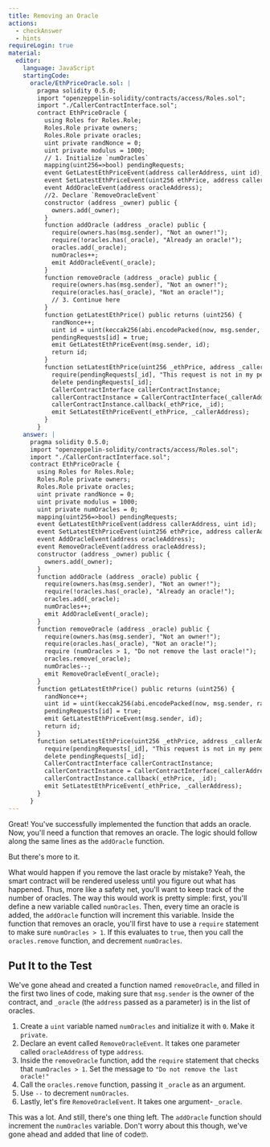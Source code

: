 ```yaml
---
title: Removing an Oracle
actions:
  - checkAnswer
  - hints
requireLogin: true
material:
  editor:
    language: JavaScript
    startingCode:
      oracle/EthPriceOracle.sol: |
        pragma solidity 0.5.0;
        import "openzeppelin-solidity/contracts/access/Roles.sol";
        import "./CallerContractInterface.sol";
        contract EthPriceOracle {
          using Roles for Roles.Role;
          Roles.Role private owners;
          Roles.Role private oracles;
          uint private randNonce = 0;
          uint private modulus = 1000;
          // 1. Initialize `numOracles`
          mapping(uint256=>bool) pendingRequests;
          event GetLatestEthPriceEvent(address callerAddress, uint id);
          event SetLatestEthPriceEvent(uint256 ethPrice, address callerAddress);
          event AddOracleEvent(address oracleAddress);
          //2. Declare `RemoveOracleEvent`
          constructor (address _owner) public {
            owners.add(_owner);
          }
          function addOracle (address _oracle) public {
            require(owners.has(msg.sender), "Not an owner!");
            require(!oracles.has(_oracle), "Already an oracle!");
            oracles.add(_oracle);
            numOracles++;
            emit AddOracleEvent(_oracle);
          }
          function removeOracle (address _oracle) public {
            require(owners.has(msg.sender), "Not an owner!");
            require(oracles.has(_oracle), "Not an oracle!");
            // 3. Continue here
          }
          function getLatestEthPrice() public returns (uint256) {
            randNonce++;
            uint id = uint(keccak256(abi.encodePacked(now, msg.sender, randNonce))) % modulus;
            pendingRequests[id] = true;
            emit GetLatestEthPriceEvent(msg.sender, id);
            return id;
          }
          function setLatestEthPrice(uint256 _ethPrice, address _callerAddress, uint256 _id) public onlyOwner {
            require(pendingRequests[_id], "This request is not in my pending list.");
            delete pendingRequests[_id];
            CallerContractInterface callerContractInstance;
            callerContractInstance = CallerContractInterface(_callerAddress);
            callerContractInstance.callback(_ethPrice, _id);
            emit SetLatestEthPriceEvent(_ethPrice, _callerAddress);
          }
        }
    answer: |
      pragma solidity 0.5.0;
      import "openzeppelin-solidity/contracts/access/Roles.sol";
      import "./CallerContractInterface.sol";
      contract EthPriceOracle {
        using Roles for Roles.Role;
        Roles.Role private owners;
        Roles.Role private oracles;
        uint private randNonce = 0;
        uint private modulus = 1000;
        uint private numOracles = 0;
        mapping(uint256=>bool) pendingRequests;
        event GetLatestEthPriceEvent(address callerAddress, uint id);
        event SetLatestEthPriceEvent(uint256 ethPrice, address callerAddress);
        event AddOracleEvent(address oracleAddress);
        event RemoveOracleEvent(address oracleAddress);
        constructor (address _owner) public {
          owners.add(_owner);
        }
        function addOracle (address _oracle) public {
          require(owners.has(msg.sender), "Not an owner!");
          require(!oracles.has(_oracle), "Already an oracle!");
          oracles.add(_oracle);
          numOracles++;
          emit AddOracleEvent(_oracle);
        }
        function removeOracle (address _oracle) public {
          require(owners.has(msg.sender), "Not an owner!");
          require(oracles.has(_oracle), "Not an oracle!");
          require (numOracles > 1, "Do not remove the last oracle!");
          oracles.remove(_oracle);
          numOracles--;
          emit RemoveOracleEvent(_oracle);
        }
        function getLatestEthPrice() public returns (uint256) {
          randNonce++;
          uint id = uint(keccak256(abi.encodePacked(now, msg.sender, randNonce))) % modulus;
          pendingRequests[id] = true;
          emit GetLatestEthPriceEvent(msg.sender, id);
          return id;
        }
        function setLatestEthPrice(uint256 _ethPrice, address _callerAddress, uint256 _id) public onlyOwner {
          require(pendingRequests[_id], "This request is not in my pending list.");
          delete pendingRequests[_id];
          CallerContractInterface callerContractInstance;
          callerContractInstance = CallerContractInterface(_callerAddress);
          callerContractInstance.callback(_ethPrice, _id);
          emit SetLatestEthPriceEvent(_ethPrice, _callerAddress);
        }
      }
---
```


Great! You've successfully implemented the function that adds an oracle. Now, you'll need a function that removes an oracle. The logic should follow along the same lines as the `addOracle` function.

But there's more to it.

What would happen if you remove the last oracle by mistake? Yeah, the smart contract will be rendered useless until you figure out what has happened. Thus, more like a safety net, you'll want to keep track of the number of oracles. The way this would work is pretty simple: first, you'll define a new variable called `numOracles`. Then, every time an oracle is added, the `addOracle` function will increment this variable.  Inside the function that removes an oracle, you'll first have to use a `require` statement to make sure `numOracles > 1`. If this evaluates to `true`, then you call the `oracles.remove` function, and decrement `numOracles`.

## Put It to the Test

We've gone ahead and created a function named `removeOracle`, and filled in the first two lines of code, making sure that `msg.sender` is the owner of the contract, and `_oracle` (the `address` passed as a parameter) is in the list of oracles.

1. Create a `uint` variable named `numOracles` and initialize it with `0`. Make it `private`.
2. Declare an event called `RemoveOracleEvent`. It takes one parameter called `oracleAddress` of type `address`.
3. Inside the `removeOracle` function, add the `require` statement that checks that `numOracles > 1`. Set the message to `"Do not remove the last oracle!"`
4. Call the `oracles.remove` function, passing it `_oracle` as an argument.
5. Use `--` to decrement `numOracles`.
6. Lastly, let's fire `RemoveOracleEvent`. It takes one argument- `_oracle`.

This was a lot. And still, there's one thing left. The `addOracle` function should increment the `numOracles` variable. Don't worry about this though, we've gone ahead and added that line of code🤓.
